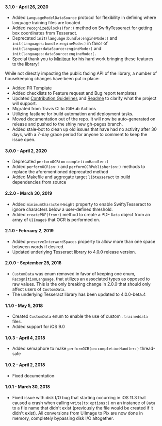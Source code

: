 #### 3.1.0 - April 26, 2020
* Added `LanguageModelDataSource` protocol for flexibility in defining where language training files are located.
* Added `recognizedBlocks(for:)` method on SwiftyTesseract for getting box coordinates from Tesseract.
* Deprecated `init(language:bundle:engineMode:)` and `init(languages:bundle:engineMode:)` in favor of `init(language:dataSource:engineMode:)` and `init(languages:dataSource:engineMode:)`.
* Special thank you to [Minitour](https://github.com/Minitour) for his hard work bringing these features to the library!

While not directly impacting the public facing API of the library, a number of housekeeping changes have been put in place:
* Added PR Template
* Added checklists to Feature request and Bug report templates
* Updated [Contribution Guidelines](CONTRIBUTING.md) and [Readme](README.md) to clarify what the project will support.
* Migrated from Travis CI to GitHub Actions
* Utilizing fastlane for build automation and deployment tasks.
* Moved documentation out of the repo. It will now be auto-generated on release and pushed to the shiny new gh-pages branch.
* Added stale-bot to clean up old issues that have had no activity after 30 days, with a 7-day grace period for anyone to comment to keep the issue open.


#### 3.0.0 - April 2, 2020
* Deprecated `performOCR(on:completionHandler:)`
* Added `performOCR(on:)` and `performOCRPublisher(on:)` methods to replace the aforementioned deprecated method
* Added Makefile and aggregate target `libtesseract` to build dependencies from source

#### 2.2.0 - March 30, 2019
* Added `minimumCharacterHeight` property to enable SwiftyTesseract to ignore characters below
a user-defined threshold.
* Added `createPDF(from:)` method to create a PDF `Data` object from an array of `UIImage`s that
OCR is performed on. 

#### 2.1.0 - February 2, 2019
* Added `preserveInterwordSpaces` property to allow more than one space between words if desired.
* Updated underlying Tesseract library to 4.0.0 release version.

#### 2.0.0 - September 25, 2018
* `CustomData` was enum removed in favor of keeping one enum, `RecognitionLanguage`, that utilizes an associated types as opposed to raw values. This is the only breaking change in 2.0.0 that should only affect users of `CustomData`.
* The underlying Tesseract library has been updated to 4.0.0-beta.4

#### 1.1.0 - May 5, 2018
* Created `CustomData` enum to enable the use of custom `.traineddata` files.
* Added support for iOS 9.0

#### 1.0.3 - April 4, 2018
* Added semaphore to make `performOCR(on:completionHandler:)` thread-safe

#### 1.0.2 - April 2, 2018
* Fixed documentation

#### 1.0.1 - March 30, 2018

* Fixed issue with disk I/O bug that starting occurring in iOS 11.3 that caused a crash when calling `write(to:options:)` on an instance of `Data` to a file name that didn't exist (previously the file would be created if it didn't exist). All conversions from UIImage to Pix are now done in memory, completely bypassing disk I/O altogether.
